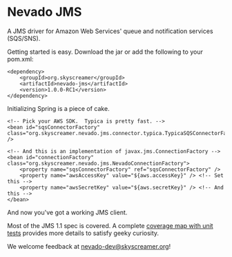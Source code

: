Nevado JMS
==========

A JMS driver for Amazon Web Services' queue and notification services (SQS/SNS).

Getting started is easy.  Download the jar or add the following to your pom.xml:

    <dependency>
        <groupId>org.skyscreamer</groupId>
        <artifactId>nevado-jms</artifactId>
        <version>1.0.0-RC1</version>
    </dependency>

Initializing Spring is a piece of cake.

    <!-- Pick your AWS SDK.  Typica is pretty fast. -->
    <bean id="sqsConnectorFactory" class="org.skyscreamer.nevado.jms.connector.typica.TypicaSQSConnectorFactory" />

    <!-- And this is an implementation of javax.jms.ConnectionFactory -->
    <bean id="connectionFactory" class="org.skyscreamer.nevado.jms.NevadoConnectionFactory">
        <property name="sqsConnectorFactory" ref="sqsConnectorFactory" />
        <property name="awsAccessKey" value="${aws.accessKey}" /> <!-- Set this -->
        <property name="awsSecretKey" value="${aws.secretKey}" /> <!-- And this -->
    </bean>

And now you've got a working JMS client.

Most of the JMS 1.1 spec is covered.  A complete [coverage map with unit tests](https://github.com/skyscreamer/nevado/wiki/Master-Feature-Grid) provides more details to satisfy geeky curiosity.

We welcome feedback at nevado-dev@skyscreamer.org!
